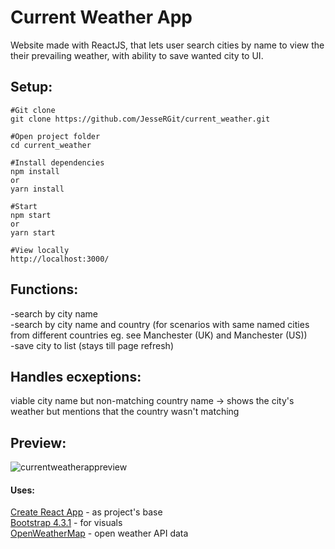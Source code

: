 # Current Weather App  
Website made with ReactJS, that lets user search cities by name to view the their prevailing weather, with ability to save wanted city to UI. 

## Setup:

    #Git clone
    git clone https://github.com/JesseRGit/current_weather.git
    
    #Open project folder
    cd current_weather
    
    #Install dependencies
    npm install
    or
    yarn install

    #Start   
    npm start
    or 
    yarn start
    
    #View locally   
    http://localhost:3000/  
    
## Functions:
-search by city name  
-search by city name and country (for scenarios with same named cities from different countries eg. see Manchester (UK) and Manchester (US))  
-save city to list (stays till page refresh)

## Handles ecxeptions:
viable city name but non-matching country name -> shows the city's weather but mentions that the country wasn't matching 

## Preview:
![currentweatherappreview](https://user-images.githubusercontent.com/35838078/53566256-54622f80-3b64-11e9-8923-bf6cadc62f33.png)  

#### Uses:
[Create React App](https://github.com/facebook/create-react-app) - as project's base   
[Bootstrap 4.3.1](https://getbootstrap.com/) - for visuals  
[OpenWeatherMap](https://openweathermap.org/) - open weather API data


